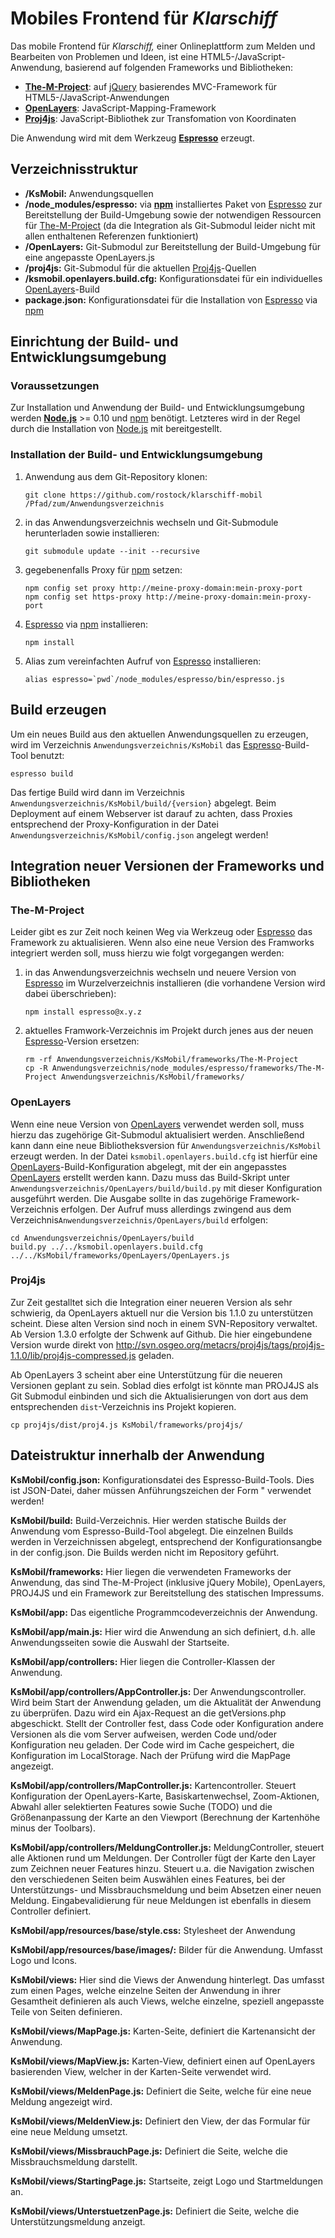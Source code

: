 # Mobiles Frontend für *Klarschiff*

Das mobile Frontend für *Klarschiff,* einer Onlineplattform zum Melden und Bearbeiten von Problemen und Ideen, ist eine HTML5-/JavaScript-Anwendung, basierend auf folgenden Frameworks und Bibliotheken:

* [**The-M-Project**](http://www.the-m-project.org): auf [jQuery](https://jquery.com) basierendes MVC-Framework für HTML5-/JavaScript-Anwendungen
* [**OpenLayers**](http://openlayers.org): JavaScript-Mapping-Framework
* [**Proj4js**](https://github.com/proj4js/proj4js): JavaScript-Bibliothek zur Transfomation von Koordinaten

Die Anwendung wird mit dem Werkzeug [**Espresso**](https://github.com/mwaylabs/Espresso) erzeugt.

## Verzeichnisstruktur

* **/KsMobil:** Anwendungsquellen
* **/node\_modules/espresso:** via [**npm**](https://www.npmjs.com) installiertes Paket von [Espresso](https://github.com/mwaylabs/Espresso) zur Bereitstellung der Build-Umgebung sowie der notwendigen Ressourcen für [The-M-Project](http://www.the-m-project.org) (da die Integration als Git-Submodul leider nicht mit allen enthaltenen Referenzen funktioniert)
* **/OpenLayers:** Git-Submodul zur Bereitstellung der Build-Umgebung für eine angepasste OpenLayers.js
* **/proj4js:** Git-Submodul für die aktuellen [Proj4js](https://github.com/proj4js/proj4js)-Quellen
* **/ksmobil.openlayers.build.cfg:** Konfigurationsdatei für ein individuelles [OpenLayers](http://openlayers.org)-Build
* **package.json:** Konfigurationsdatei für die Installation von [Espresso](https://github.com/mwaylabs/Espresso) via [npm](https://www.npmjs.com)

## Einrichtung der Build- und Entwicklungsumgebung

### Voraussetzungen

Zur Installation und Anwendung der Build- und Entwicklungsumgebung werden [**Node.js**](http://nodejs.org) >= 0.10 und [npm](https://www.npmjs.com) benötigt. Letzteres wird in der Regel durch die Installation von [Node.js](http://nodejs.org) mit bereitgestellt.

### Installation der Build- und Entwicklungsumgebung

1.  Anwendung aus dem Git-Repository klonen:

        git clone https://github.com/rostock/klarschiff-mobil /Pfad/zum/Anwendungsverzeichnis
        
1.  in das Anwendungsverzeichnis wechseln und Git-Submodule herunterladen sowie installieren:

        git submodule update --init --recursive

1.  gegebenenfalls Proxy für [npm](https://www.npmjs.com) setzen:
    
        npm config set proxy http://meine-proxy-domain:mein-proxy-port
        npm config set https-proxy http://meine-proxy-domain:mein-proxy-port

1.  [Espresso](https://github.com/mwaylabs/Espresso) via [npm](https://www.npmjs.com) installieren:

        npm install

1.  Alias zum vereinfachten Aufruf von [Espresso](https://github.com/mwaylabs/Espresso) installieren:

        alias espresso=`pwd`/node_modules/espresso/bin/espresso.js

## Build erzeugen

Um ein neues Build aus den aktuellen Anwendungsquellen zu erzeugen, wird im Verzeichnis `Anwendungsverzeichnis/KsMobil` das [Espresso](https://github.com/mwaylabs/Espresso)-Build-Tool benutzt:

    espresso build

Das fertige Build wird dann im Verzeichnis `Anwendungsverzeichnis/KsMobil/build/{version}` abgelegt. Beim Deployment auf einem Webserver ist darauf zu achten, dass Proxies entsprechend der Proxy-Konfiguration in der Datei `Anwendungsverzeichnis/KsMobil/config.json` angelegt werden!

## Integration neuer Versionen der Frameworks und Bibliotheken

### The-M-Project

Leider gibt es zur Zeit noch keinen Weg via Werkzeug oder [Espresso](https://github.com/mwaylabs/Espresso) das Framework zu aktualisieren. Wenn also eine neue Version des Framworks integriert werden soll, muss hierzu wie folgt vorgegangen werden:

1.  in das Anwendungsverzeichnis wechseln und neuere Version von [Espresso](https://github.com/mwaylabs/Espresso) im Wurzelverzeichnis installieren (die vorhandene Version wird dabei überschrieben):

        npm install espresso@x.y.z

1.  aktuelles Framwork-Verzeichnis im Projekt durch jenes aus der neuen [Espresso](https://github.com/mwaylabs/Espresso)-Version ersetzen:

        rm -rf Anwendungsverzeichnis/KsMobil/frameworks/The-M-Project
        cp -R Anwendungsverzeichnis/node_modules/espresso/frameworks/The-M-Project Anwendungsverzeichnis/KsMobil/frameworks/

### OpenLayers

Wenn eine neue Version von [OpenLayers](http://openlayers.org) verwendet werden soll, muss hierzu das zugehörige Git-Submodul aktualisiert werden. Anschließend kann dann eine neue Bibliotheksversion für `Anwendungsverzeichnis/KsMobil` erzeugt werden. In der Datei `ksmobil.openlayers.build.cfg` ist hierfür eine [OpenLayers](http://openlayers.org)-Build-Konfiguration abgelegt, mit der ein angepasstes [OpenLayers](http://openlayers.org) erstellt werden kann. Dazu muss das Build-Skript unter `Anwendungsverzeichnis/OpenLayers/build/build.py` mit dieser Konfiguration ausgeführt werden. Die Ausgabe sollte in das zugehörige Framework-Verzeichnis erfolgen.  Der Aufruf muss allerdings zwingend aus dem Verzeichnis`Anwendungsverzeichnis/OpenLayers/build` erfolgen:

    cd Anwendungsverzeichnis/OpenLayers/build
    build.py ../../ksmobil.openlayers.build.cfg ../../KsMobil/frameworks/OpenLayers/OpenLayers.js

### Proj4js

Zur Zeit gestalltet sich die Integration einer neueren Version als sehr schwierig,
da OpenLayers aktuell nur die Version bis 1.1.0 zu unterstützen scheint.
Diese alten Version sind noch in einem SVN-Repository verwaltet. Ab Version 1.3.0 
erfolgte der Schwenk auf Github. Die hier eingebundene Version wurde direkt von 
http://svn.osgeo.org/metacrs/proj4js/tags/proj4js-1.1.0/lib/proj4js-compressed.js 
geladen. 

Ab OpenLayers 3 scheint aber eine Unterstützung für die neueren Versionen
geplant zu sein. Soblad dies erfolgt ist könnte man PROJ4JS als Git Submodul einbinden
und sich die Aktualisierungen von dort aus dem entsprechenden `dist`-Verzeichnis ins 
Projekt kopieren.

    cp proj4js/dist/proj4.js KsMobil/frameworks/proj4js/

## Dateistruktur innerhalb der Anwendung

**KsMobil/config.json:** Konfigurationsdatei des Espresso-Build-Tools. Dies ist
  JSON-Datei, daher müssen Anführungszeichen der Form " verwendet werden!

**KsMobil/build:** Build-Verzeichnis. Hier werden statische Builds der Anwendung
  vom Espresso-Build-Tool abgelegt. Die einzelnen Builds werden in 
  Verzeichnissen abgelegt, entsprechend der Konfigurationsangbe in der config.json.
  Die Builds werden nicht im Repository geführt.

**KsMobil/frameworks:** Hier liegen die verwendeten Frameworks der Anwendung, das
  sind The-M-Project (inklusive jQuery Mobile), OpenLayers, PROJ4JS und ein 
  Framework zur Bereitstellung des statischen Impressums.

**KsMobil/app:** Das eigentliche Programmcodeverzeichnis der Anwendung.

**KsMobil/app/main.js:** Hier wird die Anwendung an sich definiert, d.h. alle
  Anwendungsseiten sowie die Auswahl der Startseite.

**KsMobil/app/controllers:** Hier liegen die Controller-Klassen der Anwendung.

**KsMobil/app/controllers/AppController.js:** Der Anwendungscontroller. Wird beim
  Start der Anwendung geladen, um die Aktualität der Anwendung zu überprüfen.
  Dazu wird ein Ajax-Request an die getVersions.php abgeschickt. Stellt der 
  Controller fest, dass Code oder Konfiguration andere Versionen als die vom
  Server aufweisen, werden Code und/oder Konfiguration neu geladen.
  Der Code wird im Cache gespeichert, die Konfiguration im LocalStorage.
  Nach der Prüfung wird die MapPage angezeigt.

**KsMobil/app/controllers/MapController.js:** Kartencontroller. Steuert
  Konfiguration der OpenLayers-Karte, Basiskartenwechsel, Zoom-Aktionen,
  Abwahl aller selektierten Features sowie Suche (TODO) und die Größenanpassung
  der Karte an den Viewport (Berechnung der Kartenhöhe minus der Toolbars).

**KsMobil/app/controllers/MeldungController.js:** MeldungController, steuert alle
  Aktionen rund um Meldungen.
  Der Controller fügt der Karte den Layer zum Zeichnen neuer Features hinzu.
  Steuert u.a. die Navigation zwischen den verschiedenen Seiten beim Auswählen
  eines Features, bei der Unterstützungs- und Missbrauchsmeldung und beim
  Absetzen einer neuen Meldung. Eingabevalidierung für neue Meldungen ist 
  ebenfalls in diesem Controller definiert.

**KsMobil/app/resources/base/style.css:** Stylesheet der Anwendung

**KsMobil/app/resources/base/images/:** Bilder für die Anwendung. Umfasst Logo
  und Icons.

**KsMobil/views:** Hier sind die Views der Anwendung hinterlegt. Das umfasst zum
  einen Pages, welche einzelne Seiten der Anwendung in ihrer Gesamtheit
  definieren als auch Views, welche einzelne, speziell angepasste Teile von
  Seiten definieren.

**KsMobil/views/MapPage.js:** Karten-Seite, definiert die Kartenansicht der
  Anwendung.

**KsMobil/views/MapView.js:** Karten-View, definiert einen auf OpenLayers
  basierenden View, welcher in der Karten-Seite verwendet wird.

**KsMobil/views/MeldenPage.js:** Definiert die Seite, welche für eine neue Meldung
  angezeigt wird.

**KsMobil/views/MeldenView.js:** Definiert den View, der das Formular für eine neue
  Meldung umsetzt.

**KsMobil/views/MissbrauchPage.js:** Definiert die Seite, welche die 
  Missbrauchsmeldung darstellt.

**KsMobil/views/StartingPage.js:** Startseite, zeigt Logo und Startmeldungen an.

**KsMobil/views/UnterstuetzenPage.js:** Definiert die Seite, welche die
  Unterstützungsmeldung anzeigt.
